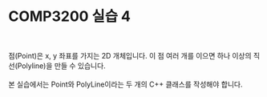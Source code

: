 # COMP3200 실습 4

<br>

점(Point)은 x, y 좌표를 가지는 2D 개체입니다. 이 점 여러 개를 이으면 하나 이상의 직선(Polyline)을 만들 수 있습니다. 
<br><br>
본 실습에서는 Point와 PolyLine이라는 두 개의 C++ 클래스를 작성해야 합니다.
